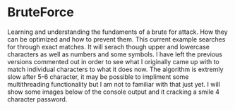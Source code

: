 # BruteForce
Learning and understanding the fundaments of a brute for attack. How they can be optimized and how to prevent them.
This current example searches for through exact matches. It will serach though upper and lowercase characters as well as numbers and some symbols.
I have left the previous versions commented out in order to see what I originally came up with to match individual characters to what it does now.
The algorithm is extremly slow after 5-6 character, it may be possible to impliment some multithreading functionality but I am not to familiar with that just yet. 
I will show some images below of the console output and it cracking a smile 4 character password.
